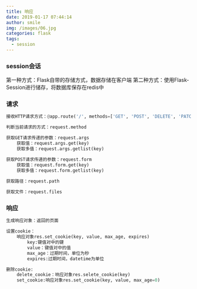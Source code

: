 ```yaml
---
title: 响应
date: 2019-01-17 07:44:14
author: smile
img: /images/06.jpg
categories: flask
tags: 
  - session
---
```


### session会话

第一种方式：Flask自带的存储方式，数据存储在客户端
第二种方式：使用Flask-Session进行储存，将数据库保存在redis中

### 请求
```python
接收HTTP请求方式：@app.route('/', methods=['GET', 'POST', 'DELETE', 'PATCH', 'PUT'])

判断当前请求的方式：request.method

获取GET请求传递的参数：request.args
    获取值：request.args.get(key)
    获取多值：request.args.getlist(key)

获取POST请求传递的参数：request.form
    获取值：request.form.get(key)
    获取多值：request.form.getlist(key)
    
获取路径：request.path

获取文件：request.files
```

### 响应
```python
生成响应对象：返回的页面

设置cookie：
    响应对象res.set_cookie(key, value, max_age, expires)
        key:键值对中的键
        value：键值对中的值
        max_age：过期时间，单位为秒
        expires:过期时间，datetime为单位

删除cookie:
    delete_cookie：响应对象res.selete_cookie(key)
    set_cookie:响应对象res.set_cookie(key, value, max_age=0)
```
